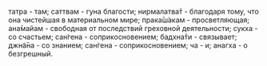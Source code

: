 татра - там; саттвам - гуна благости; нирмалатва̄т - благодаря тому, что она чистейшая в материальном мире; прака̄ш́акам - просветляющая; ана̄майам - свободная от последствий греховной деятельности; сукха - со счастьем; сан̇гена - соприкосновением; бадхна̄ти - связывает; джн̃а̄на - со знанием; сан̇гена - соприкосновением; ча - и; анагха - о безгрешный.
